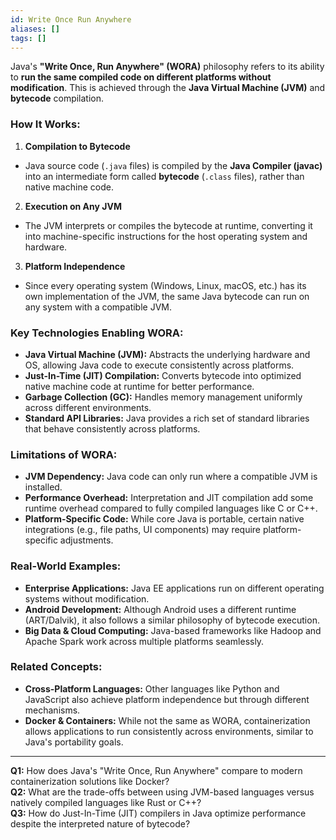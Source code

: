 ```yaml
---
id: Write Once Run Anywhere
aliases: []
tags: []
---
```


Java's **"Write Once, Run Anywhere" (WORA)** philosophy refers to its ability to **run the same compiled code on different platforms without modification**. This is achieved through the **Java Virtual Machine (JVM)** and **bytecode** compilation.

### How It Works:

1. **Compilation to Bytecode**

- Java source code (`.java` files) is compiled by the **Java Compiler (javac)** into an intermediate form called **bytecode** (`.class` files), rather than native machine code.

2. **Execution on Any JVM**

- The JVM interprets or compiles the bytecode at runtime, converting it into machine-specific instructions for the host operating system and hardware.

3. **Platform Independence**

- Since every operating system (Windows, Linux, macOS, etc.) has its own implementation of the JVM, the same Java bytecode can run on any system with a compatible JVM.

### Key Technologies Enabling WORA:

- **Java Virtual Machine (JVM):** Abstracts the underlying hardware and OS, allowing Java code to execute consistently across platforms.
- **Just-In-Time (JIT) Compilation:** Converts bytecode into optimized native machine code at runtime for better performance.
- **Garbage Collection (GC):** Handles memory management uniformly across different environments.
- **Standard API Libraries:** Java provides a rich set of standard libraries that behave consistently across platforms.

### Limitations of WORA:

- **JVM Dependency:** Java code can only run where a compatible JVM is installed.
- **Performance Overhead:** Interpretation and JIT compilation add some runtime overhead compared to fully compiled languages like C or C++.
- **Platform-Specific Code:** While core Java is portable, certain native integrations (e.g., file paths, UI components) may require platform-specific adjustments.

### Real-World Examples:

- **Enterprise Applications:** Java EE applications run on different operating systems without modification.
- **Android Development:** Although Android uses a different runtime (ART/Dalvik), it also follows a similar philosophy of bytecode execution.
- **Big Data & Cloud Computing:** Java-based frameworks like Hadoop and Apache Spark work across multiple platforms seamlessly.

### Related Concepts:

- **Cross-Platform Languages:** Other languages like Python and JavaScript also achieve platform independence but through different mechanisms.
- **Docker & Containers:** While not the same as WORA, containerization allows applications to run consistently across environments, similar to Java's portability goals.

---

**Q1:** How does Java's "Write Once, Run Anywhere" compare to modern containerization solutions like Docker?  
**Q2:** What are the trade-offs between using JVM-based languages versus natively compiled languages like Rust or C++?  
**Q3:** How do Just-In-Time (JIT) compilers in Java optimize performance despite the interpreted nature of bytecode?
